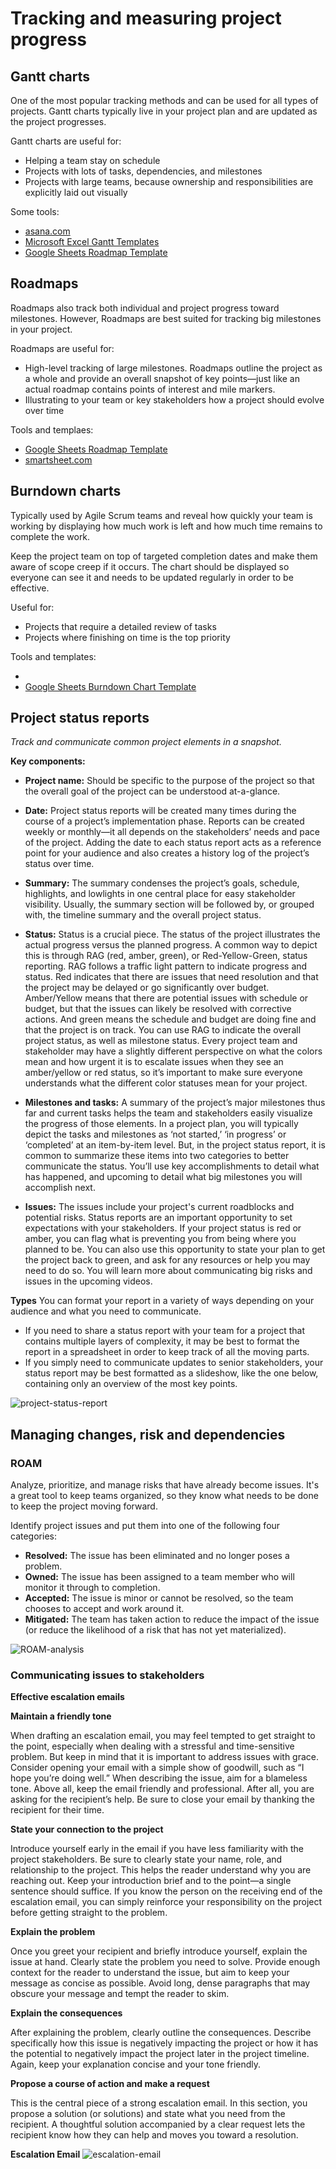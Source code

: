 # Tracking and measuring project progress

## Gantt charts
One of the most popular tracking methods and can be used for all types of projects. Gantt charts typically live in your project plan and are updated as the project progresses.

Gantt charts are useful for:
* Helping a team stay on schedule
* Projects with lots of tasks, dependencies, and milestones
* Projects with large teams, because ownership and responsibilities are explicitly laid out visually

Some tools:
* [asana.com](asana.com)
* [Microsoft Excel Gantt Templates](https://create.microsoft.com/en-us/templates/gantt-charts)
* [Google Sheets Roadmap Template](https://docs.google.com/spreadsheets/d/1mtRKyj4nS5fja25lFNsCC8ZMnd7Z81yx_z-MtOEj5HM/template/preview?resourcekey=0-pEIsQsu6t8oHR5WWlMHYvw#gid=1672256879)

## Roadmaps
Roadmaps also track both individual and project progress toward milestones. However, Roadmaps are best suited for tracking big milestones in your project. 

Roadmaps are useful for:
* High-level tracking of large milestones. Roadmaps outline the project as a whole and provide an overall snapshot of key points—just like an actual roadmap contains points of interest and mile markers. 
* Illustrating to your team or key stakeholders how a project should evolve over time

Tools and templaes:
* [Google Sheets Roadmap Template](https://docs.google.com/spreadsheets/d/1r-zAYazFQ8O4gVM8mBjkBX0dStyJRaoSHmdVL7bTcsI/edit?resourcekey=0-B9CGa_yaxfrte7AteI9oaw#gid=1672256879)
* [smartsheet.com](smartsheet.com)

## Burndown charts
Typically used by Agile Scrum teams and reveal how quickly your team is working by displaying how much work is left and how much time remains to complete the work. 

Keep the project team on top of targeted completion dates and make them aware of scope creep if it occurs. The chart should be displayed so everyone can see it and needs to be updated regularly in order to be effective.

Useful for:
* Projects that require a detailed review of tasks
* Projects where finishing on time is the top priority

Tools and templates:
* []()
* [Google Sheets Burndown Chart Template]([https://docs.google.com/spreadsheets/d/1KTRguVRxejznvLWGov7-WsSQ4U5uPYl4jLQLyiIAIU4/template/preview](https://docs.google.com/spreadsheets/d/1sEZmm7am02n1k8YiWa1Q9RaZPPQkg9JRKdBeTTec6oY/edit#gid=1491138343)https://docs.google.com/spreadsheets/d/1sEZmm7am02n1k8YiWa1Q9RaZPPQkg9JRKdBeTTec6oY/edit#gid=1491138343)

## Project status reports
*Track and communicate common project elements in a snapshot.*

__Key components:__
* __Project name:__ Should be specific to the purpose of the project so that the overall goal of the project can be understood at-a-glance. 

* __Date:__ Project status reports will be created many times during the course of a project’s implementation phase. Reports can be created weekly or monthly—it all depends on the stakeholders’ needs and pace of the project. Adding the date to each status report acts as a reference point for your audience and also creates a history log of the project’s status over time. 

* __Summary:__ The summary condenses the project’s goals, schedule, highlights, and lowlights in one central place for easy stakeholder visibility. Usually, the summary section will be followed by, or grouped with, the timeline summary and the overall project status.

* __Status:__ Status is a crucial piece. The status of the project illustrates the actual progress versus the planned progress. A common way to depict this is through RAG (red, amber, green), or Red-Yellow-Green, status reporting. RAG follows a traffic light pattern to indicate progress and status. Red indicates that there are issues that need resolution and that the project may be delayed or go significantly over budget. Amber/Yellow means that there are potential issues with schedule or budget, but that the issues can likely be resolved with corrective actions. And green means the schedule and budget are doing fine and that the project is on track. You can use RAG to indicate the overall project status, as well as milestone status. Every project team and stakeholder may have a slightly different perspective on what the colors mean and how urgent it is to escalate issues when they see an amber/yellow or red status, so it’s important to make sure everyone understands what the different color statuses mean for your project.

* __Milestones and tasks:__ A summary of the project’s major milestones thus far and current tasks helps the team and stakeholders easily visualize the progress of those elements. In a project plan, you will typically depict the tasks and milestones as ‘not started,’ ‘in progress’ or ‘completed’ at an item-by-item level. But, in the project status report, it is common to summarize these items into two categories to better communicate the status. You’ll use key accomplishments to detail what has happened, and upcoming to detail what big milestones you will accomplish next.

* __Issues:__ The issues include your project's current roadblocks and potential risks. Status reports are an important opportunity to set expectations with your stakeholders. If your project status is red or amber, you can flag what is preventing you from being where you planned to be. You can also use this opportunity to state your plan to get the project back to green, and ask for any resources or help you may need to do so. You will learn more about communicating big risks and issues in the upcoming videos.

__Types__
You can format your report in a variety of ways depending on your audience and what you need to communicate. 

* If you need to share a status report with your team for a project that contains multiple layers of complexity, it may be best to format the report in a spreadsheet in order to keep track of all the moving parts. 
* If you simply need to communicate updates to senior stakeholders, your status report may be best formatted as a slideshow, like the one below, containing only an overview of the most key points.

![project-status-report](project-status-report.png)

## Managing changes, risk and dependencies
### ROAM
Analyze, prioritize, and manage risks that have already become issues. It's a great tool to keep teams organized, so they know what needs to be done to keep the project moving forward.

Identify project issues and put them into one of the following four categories:

* __Resolved:__ The issue has been eliminated and no longer poses a problem.
* __Owned:__ The issue has been assigned to a team member who will monitor it through to completion.
* __Accepted:__ The issue is minor or cannot be resolved, so the team chooses to accept and work around it.
* __Mitigated:__ The team has taken action to reduce the impact of the issue (or reduce the likelihood of a risk that has not yet materialized).

![ROAM-analysis](ROAM-analysis.png)

### Communicating issues to stakeholders

__Effective escalation emails__

__Maintain a friendly tone__

When drafting an escalation email, you may feel tempted to get straight to the point, especially when dealing with a stressful and time-sensitive problem. But keep in mind that it is important to address issues with grace. Consider opening your email with a simple show of goodwill, such as “I hope you’re doing well.” When describing the issue, aim for a blameless tone. Above all, keep the email friendly and professional. After all, you are asking for the recipient’s help. Be sure to close your email by thanking the recipient for their time.

__State your connection to the project__

Introduce yourself early in the email if you have less familiarity with the project stakeholders. Be sure to clearly state your name, role, and relationship to the project. This helps the reader understand why you are reaching out. Keep your introduction brief and to the point—a single sentence should suffice. If you know the person on the receiving end of the escalation email, you can simply reinforce your responsibility on the project before getting straight to the problem.

__Explain the problem__

Once you greet your recipient and briefly introduce yourself, explain the issue at hand. Clearly state the problem you need to solve. Provide enough context for the reader to understand the issue, but aim to keep your message as concise as possible. Avoid long, dense paragraphs that may obscure your message and tempt the reader to skim.

__Explain the consequences__

After explaining the problem, clearly outline the consequences. Describe specifically how this issue is negatively impacting the project or how it has the potential to negatively impact the project later in the project timeline. Again, keep your explanation concise and your tone friendly.

__Propose a course of action and make a request__

This is the central piece of a strong escalation email. In this section, you propose a solution (or solutions) and state what you need from the recipient. A thoughtful solution accompanied by a clear request lets the recipient know how they can help and moves you toward a resolution.

__Escalation Email__
![escalation-email](escalation-email.png)



